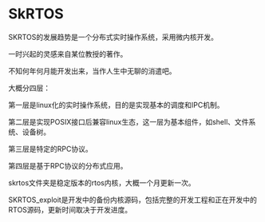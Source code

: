 # SkRTOS

SKRTOS的发展趋势是一个分布式实时操作系统，采用微内核开发。

一时兴起的灵感来自某位教授的著作。

不知何年何月能开发出来，当作人生中无聊的消遣吧。

大概分四层：

第一层是linux化的实时操作系统，目的是实现基本的调度和IPC机制。

第二层是实现POSIX接口后兼容linux生态，这一层为基本组件，如shell、文件系统、设备树。

第三层是特定的RPC协议。

第四层是基于RPC协议的分布式应用。



skrtos文件夹是稳定版本的rtos内核，大概一个月更新一次。

SKRTOS_exploit是开发中的备份内核源码，包括完整的开发工程和正在开发中的RTOS源码，更新时间取决于开发进度。

